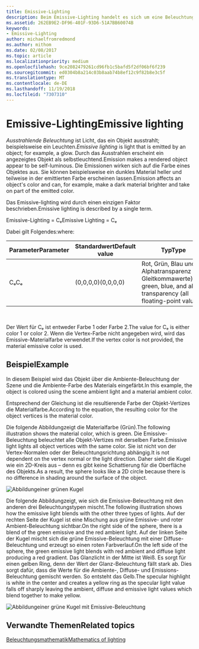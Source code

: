 ```yaml
---
title: Emissive-Lighting
description: Beim Emissive-Lighting handelt es sich um eine Beleuchtung, die von einem Objekt ausgeht (z. B. ein Glühen).
ms.assetid: 262EB9E2-DF96-401F-93D6-51A7BB60074B
keywords:
- Emissive-Lighting
author: michaelfromredmond
ms.author: mithom
ms.date: 02/08/2017
ms.topic: article
ms.localizationpriority: medium
ms.openlocfilehash: 9ce2082479261cd96fb1c5bafd5f2df06bf6f239
ms.sourcegitcommit: ed0304b8a214c03b8aab74b8ef12c9f82b8e3c5f
ms.translationtype: MT
ms.contentlocale: de-DE
ms.lasthandoff: 11/19/2018
ms.locfileid: "7307310"
---
```

# <a name="emissive-lighting"></a><span data-ttu-id="7d857-104">Emissive-Lighting</span><span class="sxs-lookup"><span data-stu-id="7d857-104">Emissive lighting</span></span>


<span data-ttu-id="7d857-105">*Ausstrahlende Beleuchtung* ist Licht, das ein Objekt ausstrahlt; beispielsweise ein Leuchten.</span><span class="sxs-lookup"><span data-stu-id="7d857-105">*Emissive lighting* is light that is emitted by an object; for example, a glow.</span></span> <span data-ttu-id="7d857-106">Durch das Ausstrahlen erscheint ein angezeigtes Objekt als selbstleuchtend.</span><span class="sxs-lookup"><span data-stu-id="7d857-106">Emission makes a rendered object appear to be self-luminous.</span></span> <span data-ttu-id="7d857-107">Die Emissionen wirken sich auf die Farbe eines Objektes aus. Sie können beispielsweise ein dunkles Material heller und teilweise in der emittierten Farbe erscheinen lassen.</span><span class="sxs-lookup"><span data-stu-id="7d857-107">Emission affects an object's color and can, for example, make a dark material brighter and take on part of the emitted color.</span></span>

<span data-ttu-id="7d857-108">Das Emissive-lighting wird durch einen einzigen Faktor beschrieben.</span><span class="sxs-lookup"><span data-stu-id="7d857-108">Emissive lighting is described by a single term.</span></span>

<span data-ttu-id="7d857-109">Emissive-Lighting = Cₑ</span><span class="sxs-lookup"><span data-stu-id="7d857-109">Emissive Lighting = Cₑ</span></span>

<span data-ttu-id="7d857-110">Dabei gilt Folgendes:</span><span class="sxs-lookup"><span data-stu-id="7d857-110">where:</span></span>

| <span data-ttu-id="7d857-111">Parameter</span><span class="sxs-lookup"><span data-stu-id="7d857-111">Parameter</span></span> | <span data-ttu-id="7d857-112">Standardwert</span><span class="sxs-lookup"><span data-stu-id="7d857-112">Default value</span></span> | <span data-ttu-id="7d857-113">Typ</span><span class="sxs-lookup"><span data-stu-id="7d857-113">Type</span></span>                                                                 | <span data-ttu-id="7d857-114">Beschreibung</span><span class="sxs-lookup"><span data-stu-id="7d857-114">Description</span></span>     |
|-----------|---------------|----------------------------------------------------------------------|-----------------|
| <span data-ttu-id="7d857-115">Cₑ</span><span class="sxs-lookup"><span data-stu-id="7d857-115">Cₑ</span></span>        | <span data-ttu-id="7d857-116">(0,0,0,0)</span><span class="sxs-lookup"><span data-stu-id="7d857-116">(0,0,0,0)</span></span>     | <span data-ttu-id="7d857-117">Rot, Grün, Blau und Alphatransparenz (alle Gleitkommawerte)</span><span class="sxs-lookup"><span data-stu-id="7d857-117">Red, green, blue, and alpha transparency (all floating-point values)</span></span> | <span data-ttu-id="7d857-118">Emissionsfarbe.</span><span class="sxs-lookup"><span data-stu-id="7d857-118">Emissive color.</span></span> |

 

<span data-ttu-id="7d857-119">Der Wert für Cₑ ist entweder Farbe 1 oder Farbe 2.</span><span class="sxs-lookup"><span data-stu-id="7d857-119">The value for Cₑ is either color 1 or color 2.</span></span> <span data-ttu-id="7d857-120">Wenn die Vertex-Farbe nicht angegeben wird, wird das Emissive-Materialfarbe verwendet.</span><span class="sxs-lookup"><span data-stu-id="7d857-120">If the vertex color is not provided, the material emissive color is used.</span></span>

## <a name="span-idexamplespanspan-idexamplespanspan-idexamplespanexample"></a><span data-ttu-id="7d857-121"><span id="Example"></span><span id="example"></span><span id="EXAMPLE"></span>Beispiel</span><span class="sxs-lookup"><span data-stu-id="7d857-121"><span id="Example"></span><span id="example"></span><span id="EXAMPLE"></span>Example</span></span>


<span data-ttu-id="7d857-122">In diesem Beispiel wird das Objekt über die Ambiente-Beleuchtung der Szene und die Ambiente-Farbe des Materials eingefärbt.</span><span class="sxs-lookup"><span data-stu-id="7d857-122">In this example, the object is colored using the scene ambient light and a material ambient color.</span></span>

<span data-ttu-id="7d857-123">Entsprechend der Gleichung ist die resultierende Farbe der Objekt-Vertizes die Materialfarbe.</span><span class="sxs-lookup"><span data-stu-id="7d857-123">According to the equation, the resulting color for the object vertices is the material color.</span></span>

<span data-ttu-id="7d857-124">Die folgende Abbildungzeigt die Materialfarbe (Grün).</span><span class="sxs-lookup"><span data-stu-id="7d857-124">The following illustration shows the material color, which is green.</span></span> <span data-ttu-id="7d857-125">Die Emissive-Beleuchtung beleuchtet alle Objekt-Vertizes mit derselben Farbe.</span><span class="sxs-lookup"><span data-stu-id="7d857-125">Emissive light lights all object vertices with the same color.</span></span> <span data-ttu-id="7d857-126">Sie ist nicht von der Vertex-Normalen oder der Beleuchtungsrichtung abhängig.</span><span class="sxs-lookup"><span data-stu-id="7d857-126">It is not dependent on the vertex normal or the light direction.</span></span> <span data-ttu-id="7d857-127">Daher sieht die Kugel wie ein 2D-Kreis aus – denn es gibt keine Schattierung für die Oberfläche des Objekts.</span><span class="sxs-lookup"><span data-stu-id="7d857-127">As a result, the sphere looks like a 2D circle because there is no difference in shading around the surface of the object.</span></span>

![Abbildungeiner grünen Kugel](images/lighte.jpg)

<span data-ttu-id="7d857-129">Die folgende Abbildungzeigt, wie sich die Emissive-Beleuchtung mit den anderen drei Beleuchtungstypen mischt.</span><span class="sxs-lookup"><span data-stu-id="7d857-129">The following illustration shows how the emissive light blends with the other three types of lights.</span></span> <span data-ttu-id="7d857-130">Auf der rechten Seite der Kugel ist eine Mischung aus grüne Emissive- und roter Ambient-Beleuchtung sichtbar.</span><span class="sxs-lookup"><span data-stu-id="7d857-130">On the right side of the sphere, there is a blend of the green emissive and the red ambient light.</span></span> <span data-ttu-id="7d857-131">Auf der linken Seite der Kugel mischt sich die grüne Emissive-Beleuchtung mit einer Diffuse-Beleuchtung und erzeugt so einen roten Farbverlauf.</span><span class="sxs-lookup"><span data-stu-id="7d857-131">On the left side of the sphere, the green emissive light blends with red ambient and diffuse light producing a red gradient.</span></span> <span data-ttu-id="7d857-132">Das Glanzlicht in der Mitte ist Weiß. Es sorgt für einen gelben Ring, denn der Wert der Glanz-Beleuchtung fällt stark ab. Dies sorgt dafür, dass die Werte für die Ambiente-, Diffuse- und Emissions-Beleuchtung gemischt werden. So entsteht das Gelb.</span><span class="sxs-lookup"><span data-stu-id="7d857-132">The specular highlight is white in the center and creates a yellow ring as the specular light value falls off sharply leaving the ambient, diffuse and emissive light values which blend together to make yellow.</span></span>

![Abbildungeiner grüne Kugel mit Emissive-Beleuchtung](images/lightadse.jpg)

## <a name="span-idrelated-topicsspanrelated-topics"></a><span data-ttu-id="7d857-134"><span id="related-topics"></span>Verwandte Themen</span><span class="sxs-lookup"><span data-stu-id="7d857-134"><span id="related-topics"></span>Related topics</span></span>


[<span data-ttu-id="7d857-135">Beleuchtungsmathematik</span><span class="sxs-lookup"><span data-stu-id="7d857-135">Mathematics of lighting</span></span>](mathematics-of-lighting.md)

 

 




